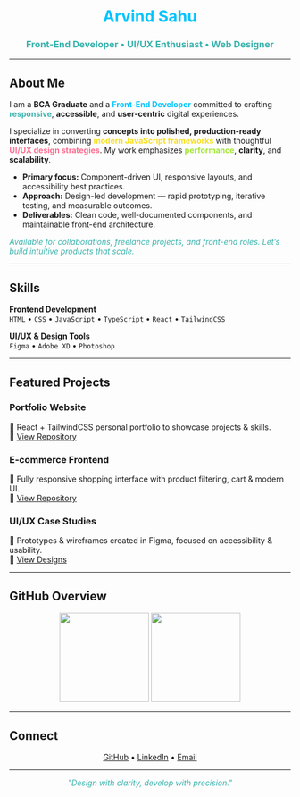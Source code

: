 <!-- Header -->
<h1 align="center" style="color:#00C4FF;">Arvind Sahu</h1>
<h3 align="center" style="color:#38B2AC;">Front-End Developer • UI/UX Enthusiast • Web Designer</h3>

---
## About Me

<p>
  I am a <strong>BCA Graduate</strong> and a <strong><span style="color:#00C4FF;">Front-End Developer</span></strong> committed to crafting
  <strong><span style="color:#38B2AC;">responsive</span></strong>, <strong>accessible</strong>, and <strong>user-centric</strong> digital experiences.
</p>

<p>
  I specialize in converting <strong>concepts into polished, production-ready interfaces</strong>, combining
  <strong><span style="color:#F7DF1E;">modern JavaScript frameworks</span></strong> with thoughtful
  <strong><span style="color:#FF6F91;">UI/UX design strategies</span></strong>. My work emphasizes
  <strong><span style="color:#A3E635;">performance</span></strong>, <strong>clarity</strong>, and <strong>scalability</strong>.
</p>

<ul>
  <li><strong>Primary focus:</strong> Component-driven UI, responsive layouts, and accessibility best practices.</li>
  <li><strong>Approach:</strong> Design-led development — rapid prototyping, iterative testing, and measurable outcomes.</li>
  <li><strong>Deliverables:</strong> Clean code, well-documented components, and maintainable front-end architecture.</li>
</ul>

<p>
  <em style="color:#38B2AC;">Available for collaborations, freelance projects, and front-end roles. Let’s build intuitive products that scale.</em>
</p>


---

## Skills  

**Frontend Development**  
`HTML` • `CSS` • `JavaScript` • `TypeScript` • `React` • `TailwindCSS`  

**UI/UX & Design Tools**  
`Figma` • `Adobe XD` • `Photoshop`  

---

## Featured Projects  

### Portfolio Website  
🔹 React + TailwindCSS personal portfolio to showcase projects & skills.  
🔗 [View Repository](https://github.com/ArvindSahuAvi/portfolio)  

### E-commerce Frontend  
🔹 Fully responsive shopping interface with product filtering, cart & modern UI.  
🔗 [View Repository](https://github.com/ArvindSahuAvi/ecommerce)  

### UI/UX Case Studies  
🔹 Prototypes & wireframes created in Figma, focused on accessibility & usability.  
🔗 [View Designs](https://www.figma.com/@arvind)  

---

## GitHub Overview  

<p align="center">
  <img src="https://github-readme-stats.vercel.app/api?username=DeveloperAvi&show_icons=true&theme=tokyonight&hide_border=true" height="160px"/>
  <img src="https://github-readme-streak-stats.herokuapp.com/?user=DeveloperAvi&theme=tokyonight&hide_border=true" height="160px"/>
</p>

---

## Connect  

<p align="center">
  <a href="https://github.com/ArvindSahuAvi">GitHub</a> •
  <a href="https://www.linkedin.com/in/arvind-sahu-avi">LinkedIn</a> •
  <a href="mailto:arvindsahuavi@gmail.com">Email</a>
</p>

---

<p align="center"><i style="color:#38B2AC;">"Design with clarity, develop with precision."</i></p>
